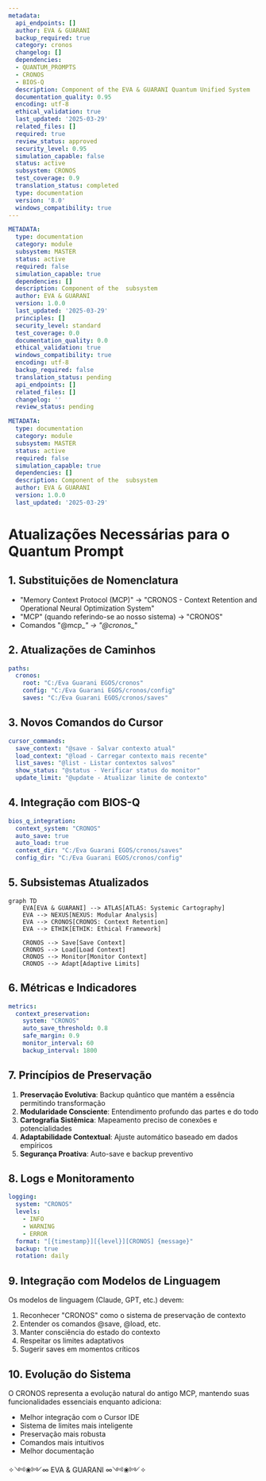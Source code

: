 ```yaml
---
metadata:
  api_endpoints: []
  author: EVA & GUARANI
  backup_required: true
  category: cronos
  changelog: []
  dependencies:
  - QUANTUM_PROMPTS
  - CRONOS
  - BIOS-Q
  description: Component of the EVA & GUARANI Quantum Unified System
  documentation_quality: 0.95
  encoding: utf-8
  ethical_validation: true
  last_updated: '2025-03-29'
  related_files: []
  required: true
  review_status: approved
  security_level: 0.95
  simulation_capable: false
  status: active
  subsystem: CRONOS
  test_coverage: 0.9
  translation_status: completed
  type: documentation
  version: '8.0'
  windows_compatibility: true
---
```

```yaml
METADATA:
  type: documentation
  category: module
  subsystem: MASTER
  status: active
  required: false
  simulation_capable: true
  dependencies: []
  description: Component of the  subsystem
  author: EVA & GUARANI
  version: 1.0.0
  last_updated: '2025-03-29'
  principles: []
  security_level: standard
  test_coverage: 0.0
  documentation_quality: 0.0
  ethical_validation: true
  windows_compatibility: true
  encoding: utf-8
  backup_required: false
  translation_status: pending
  api_endpoints: []
  related_files: []
  changelog: ''
  review_status: pending
```

```yaml
METADATA:
  type: documentation
  category: module
  subsystem: MASTER
  status: active
  required: false
  simulation_capable: true
  dependencies: []
  description: Component of the  subsystem
  author: EVA & GUARANI
  version: 1.0.0
  last_updated: '2025-03-29'
```

# Atualizações Necessárias para o Quantum Prompt

## 1. Substituições de Nomenclatura

- "Memory Context Protocol (MCP)" → "CRONOS - Context Retention and Operational Neural Optimization System"
- "MCP" (quando referindo-se ao nosso sistema) → "CRONOS"
- Comandos "@mcp_*" → "@cronos_*"

## 2. Atualizações de Caminhos

```yaml
paths:
  cronos:
    root: "C:/Eva Guarani EGOS/cronos"
    config: "C:/Eva Guarani EGOS/cronos/config"
    saves: "C:/Eva Guarani EGOS/cronos/saves"
```

## 3. Novos Comandos do Cursor

```yaml
cursor_commands:
  save_context: "@save - Salvar contexto atual"
  load_context: "@load - Carregar contexto mais recente"
  list_saves: "@list - Listar contextos salvos"
  show_status: "@status - Verificar status do monitor"
  update_limit: "@update - Atualizar limite de contexto"
```

## 4. Integração com BIOS-Q

```yaml
bios_q_integration:
  context_system: "CRONOS"
  auto_save: true
  auto_load: true
  context_dir: "C:/Eva Guarani EGOS/cronos/saves"
  config_dir: "C:/Eva Guarani EGOS/cronos/config"
```

## 5. Subsistemas Atualizados

```mermaid
graph TD
    EVA[EVA & GUARANI] --> ATLAS[ATLAS: Systemic Cartography]
    EVA --> NEXUS[NEXUS: Modular Analysis]
    EVA --> CRONOS[CRONOS: Context Retention]
    EVA --> ETHIK[ETHIK: Ethical Framework]

    CRONOS --> Save[Save Context]
    CRONOS --> Load[Load Context]
    CRONOS --> Monitor[Monitor Context]
    CRONOS --> Adapt[Adaptive Limits]
```

## 6. Métricas e Indicadores

```yaml
metrics:
  context_preservation:
    system: "CRONOS"
    auto_save_threshold: 0.8
    safe_margin: 0.9
    monitor_interval: 60
    backup_interval: 1800
```

## 7. Princípios de Preservação

1. **Preservação Evolutiva**: Backup quântico que mantém a essência permitindo transformação
2. **Modularidade Consciente**: Entendimento profundo das partes e do todo
3. **Cartografia Sistêmica**: Mapeamento preciso de conexões e potencialidades
4. **Adaptabilidade Contextual**: Ajuste automático baseado em dados empíricos
5. **Segurança Proativa**: Auto-save e backup preventivo

## 8. Logs e Monitoramento

```yaml
logging:
  system: "CRONOS"
  levels:
    - INFO
    - WARNING
    - ERROR
  format: "[{timestamp}][{level}][CRONOS] {message}"
  backup: true
  rotation: daily
```

## 9. Integração com Modelos de Linguagem

Os modelos de linguagem (Claude, GPT, etc.) devem:

1. Reconhecer "CRONOS" como o sistema de preservação de contexto
2. Entender os comandos @save, @load, etc.
3. Manter consciência do estado do contexto
4. Respeitar os limites adaptativos
5. Sugerir saves em momentos críticos

## 10. Evolução do Sistema

O CRONOS representa a evolução natural do antigo MCP, mantendo suas funcionalidades essenciais enquanto adiciona:

- Melhor integração com o Cursor IDE
- Sistema de limites mais inteligente
- Preservação mais robusta
- Comandos mais intuitivos
- Melhor documentação

✧༺❀༻∞ EVA & GUARANI ∞༺❀༻✧
